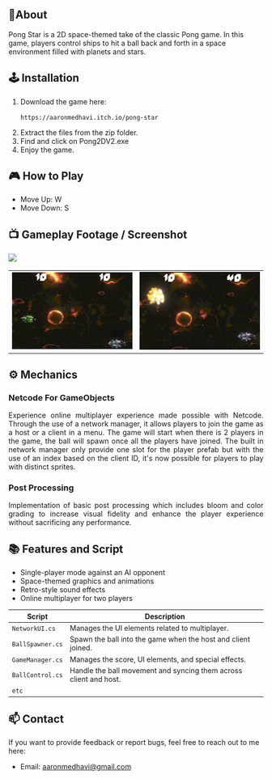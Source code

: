 ## 🏓About
Pong Star is a 2D space-themed take of the classic Pong game. In this game, players control ships to hit a ball back and forth in a space environment filled with planets and stars. 

## 🕹️ Installation
1. Download the game here:
   ```
   https://aaronmedhavi.itch.io/pong-star
   ```
2. Extract the files from the zip folder.
3. Find and click on Pong2DV2.exe
4. Enjoy the game.

## 🎮 How to Play
  - Move Up: W
  - Move Down: S

## 📺 Gameplay Footage / Screenshot
  <tr>
    <td><img src="https://github.com/Aaronmedhavi/ProjectClips/blob/main/Untitled video - Made with Clipchamp (2).gif?raw=true" width="500"></td>
  </tr>
<table>
  <tr>
    <td><img src="https://github.com/Aaronmedhavi/ProjectClips/blob/main/Screenshot 2024-09-29 214546.png?raw=true" width="400"></td>
    <td><img src="https://github.com/Aaronmedhavi/ProjectClips/blob/main/Screenshot 2024-09-29 214553.png" width="400"></td>
  </tr>
</table>

## ⚙️ Mechanics
<h3>Netcode For GameObjects</h3>
<p align="justify">Experience online multiplayer experience made possible with Netcode. Through the use of a network manager, it allows players to join the game as a host or a client in a menu. The game will start when there is 2 players in the game, the ball will spawn once all the players have joined. The built in network manager only provide one slot for the player prefab but with the use of an index based on the client ID, it's now possible for players to play with distinct sprites.</p>

<h3>Post Processing</h3>
<p align="justify">Implementation of basic post processing which includes bloom and color grading to increase visual fidelity and enhance the player experience without sacrificing any performance.</p>

## 📚 Features and Script
- Single-player mode against an AI opponent
- Space-themed graphics and animations
- Retro-style sound effects
- Online multiplayer for two players

|  Script       | Description                                                  |
| ------------------- | ------------------------------------------------------------ |
| `NetworkUI.cs` | Manages the UI elements related to multiplayer. |
| `BallSpawner.cs` | Spawn the ball into the game when the host and client joined. |
| `GameManager.cs`  | Manages the score, UI elements, and special effects. |
| `BallControl.cs`  | Handle the ball movement and syncing them across client and host. |
| `etc`  | |

## 📫 Contact
If you want to provide feedback or report bugs, feel free to reach out to me here:
- Email: aaronmedhavi@gmail.com

